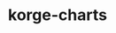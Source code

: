---
layout: module
title: korge-charts
authors: [korlibs]
category: Other
link: https://github.com/korlibs/korge-charts/tree/main/korge-charts
---
